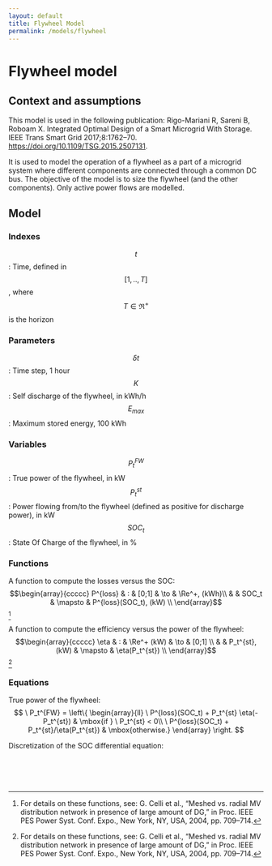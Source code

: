 ```yaml
---
layout: default
title: Flywheel Model
permalink: /models/flywheel
---
```



# Flywheel model 

## Context and assumptions
This model is used in the following publication: Rigo-Mariani R, Sareni B, Roboam X. Integrated Optimal Design of a Smart Microgrid With Storage. IEEE Trans Smart Grid 2017;8:1762–70. https://doi.org/10.1109/TSG.2015.2507131.

It is used to model the operation of a flywheel as a part of a microgrid system where different components are connected through a common DC bus. The objective of the model is to size the flywheel (and the other components). Only active power flows are modelled. 

## Model 

### Indexes
$$ t $$: Time, defined in $$[1,..,T]$$, where $$T \in \Re^+$$ is the horizon<br>

### Parameters
$$ \delta t $$: Time step, 1 hour<br>
$$ K $$: Self discharge of the flywheel, in kWh/h<br>
$$ E_{max} $$: Maximum stored energy, 100 kWh<br>

### Variables
$$ P_t^{FW} $$: True power of the flywheel, in kW<br>
$$ P_t^{st} $$: Power flowing from/to the flywheel (defined as positive for discharge power), in kW<br>
$$ SOC_t $$: State Of Charge of the flywheel, in %<br>

### Functions 
A function to compute the losses versus the SOC:<br>
$$\begin{array}{ccccc}
P^{loss} & : & [0;1] & \to & \Re^+, (kWh)\\
 & & SOC_t & \mapsto & P^{loss}(SOC_t), (kW) \\
\end{array}$$
[^1]

A function to compute the efficiency versus the power of the flywheel:<br>
$$\begin{array}{ccccc}
\eta & : & \Re^+ (kW) & \to & [0;1] \\
 & & P_t^{st}, (kW) & \mapsto & \eta(P_t^{st}) \\
\end{array}$$
[^1]



### Equations
True power of the flywheel:<br>
$$
\ P_t^{FW} = \left\{
    \begin{array}{ll}
        \ P^{loss}(SOC_t) + P_t^{st} \eta(-P_t^{st}) & \mbox{if } \ P_t^{st} < 0\\
        \ P^{loss}(SOC_t) + P_t^{st}/\eta(P_t^{st}) & \mbox{otherwise.}
    \end{array}
\right.
$$

Discretization of the SOC differential equation:<br><br><br><br><br>



[^1]: For details on these functions, see: G. Celli et al., “Meshed vs. radial MV distribution network in presence of large amount of DG,” in Proc. IEEE PES Power Syst. Conf. Expo., New York, NY, USA, 2004, pp. 709–714.
